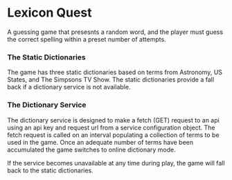 # Lexicon Quest

A guessing game that presesnts a random word, and the player must guess the correct spelling within a preset number of attempts.

### The Static Dictionaries

The game has three static dictionaries based on terms from Astronomy, US States, and The Simpsons TV Show. The static dictionaries provide a fall back if a dictionary service is not available.

### The Dictionary Service

The dictionary service is designed to make a fetch (GET) request to an api using an api key and request url from a service configuration object. The fetch request is called on an interval populating a collection of terms to be used in the game. Once an adequate number of terms have been accumulated the game switches to online dictionary mode.

If the service becomes unavailable at any time during play, the game will fall back to the static dictionaries.
